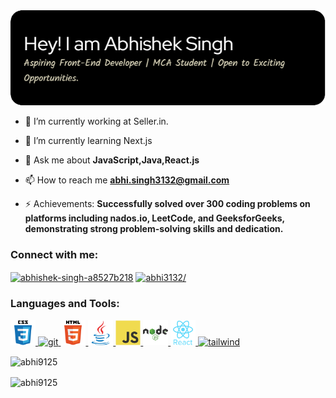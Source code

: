 
<div align="center"> <img src="https://raw.githubusercontent.com/Abhi9125/Abhi9125/main/github-header-image (2).png"> </div>
<!-- <h3 align="center">Aspiring Front-End Developer | MCA Student | Open to Exciting Opportunities.</h3> -->

- 🔭 I’m currently working at Seller.in.

- 🌱 I’m currently learning Next.js

- 💬 Ask me about **JavaScript,Java,React.js**

- 📫 How to reach me **abhi.singh3132@gmail.com**

- ⚡ Achievements: **Successfully solved over 300 coding problems on platforms including nados.io, LeetCode, and GeeksforGeeks, demonstrating strong problem-solving skills and dedication.**

<h3 align="left">Connect with me:</h3>
<p align="left">
<a href="https://linkedin.com/in/abhishek-singh-a8527b218" target="blank"><img align="center" src="https://raw.githubusercontent.com/rahuldkjain/github-profile-readme-generator/master/src/images/icons/Social/linked-in-alt.svg" alt="abhishek-singh-a8527b218" height="30" width="40" /></a>
<a href="https://www.leetcode.com/abhi3132/" target="blank"><img align="center" src="https://raw.githubusercontent.com/rahuldkjain/github-profile-readme-generator/master/src/images/icons/Social/leet-code.svg" alt="abhi3132/" height="30" width="40" /></a>
</p>

<h3 align="left">Languages and Tools:</h3>
<p align="left"> <a href="https://www.w3schools.com/css/" target="_blank" rel="noreferrer"> <img src="https://raw.githubusercontent.com/devicons/devicon/master/icons/css3/css3-original-wordmark.svg" alt="css3" width="40" height="40"/> </a> <a href="https://git-scm.com/" target="_blank" rel="noreferrer"> <img src="https://www.vectorlogo.zone/logos/git-scm/git-scm-icon.svg" alt="git" width="40" height="40"/> </a> <a href="https://www.w3.org/html/" target="_blank" rel="noreferrer"> <img src="https://raw.githubusercontent.com/devicons/devicon/master/icons/html5/html5-original-wordmark.svg" alt="html5" width="40" height="40"/> </a> <a href="https://www.java.com" target="_blank" rel="noreferrer"> <img src="https://raw.githubusercontent.com/devicons/devicon/master/icons/java/java-original.svg" alt="java" width="40" height="40"/> </a> <a href="https://developer.mozilla.org/en-US/docs/Web/JavaScript" target="_blank" rel="noreferrer"> <img src="https://raw.githubusercontent.com/devicons/devicon/master/icons/javascript/javascript-original.svg" alt="javascript" width="40" height="40"/> </a> <a href="https://nodejs.org" target="_blank" rel="noreferrer"> <img src="https://raw.githubusercontent.com/devicons/devicon/master/icons/nodejs/nodejs-original-wordmark.svg" alt="nodejs" width="40" height="40"/> </a> <a href="https://reactjs.org/" target="_blank" rel="noreferrer"> <img src="https://raw.githubusercontent.com/devicons/devicon/master/icons/react/react-original-wordmark.svg" alt="react" width="40" height="40"/> </a> <a href="https://tailwindcss.com/" target="_blank" rel="noreferrer"> <img src="https://www.vectorlogo.zone/logos/tailwindcss/tailwindcss-icon.svg" alt="tailwind" width="40" height="40"/> </a> </p>

<p><img align="center" src="https://github-readme-stats.vercel.app/api/top-langs?username=abhi9125&show_icons=true&locale=en&layout=compact" alt="abhi9125" /></p>

<p><img align="center" src="https://github-readme-streak-stats.herokuapp.com/?user=abhi9125&" alt="abhi9125" /></p>
